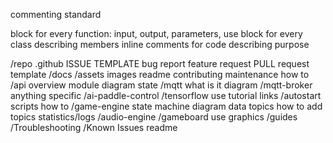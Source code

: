 commenting standard

block for every function: input, output, parameters, use
block for every class describing members
inline comments for code describing purpose

/repo
    .github
        ISSUE TEMPLATE
            bug report
            feature request
        PULL request template
    /docs
        /assets
            images
        readme
        contributing
        maintenance how to
        /api
            overview
                module diagram
                state
            /mqtt
                what is it
                diagram
                /mqtt-broker
                    anything specific
            /ai-paddle-control
                /tensorflow
                    use
                    tutorial links
            /autostart
                scripts
                how to
            /game-engine
                state machine
                    diagram
                data topics
                how to add topics
                statistics/logs
            /audio-engine
            /gameboard
                use
                graphics 
        /guides
        /Troubleshooting
            /Known Issues
    readme
